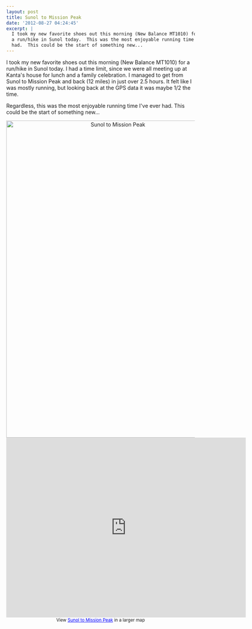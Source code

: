 ```yaml
---
layout: post
title: Sunol to Mission Peak
date: '2012-08-27 04:24:45'
excerpt: |
  I took my new favorite shoes out this morning (New Balance MT1010) for
  a run/hike in Sunol today.  This was the most enjoyable running time I've ever
  had.  This could be the start of something new...
---
```

I took my new favorite shoes out this morning (New Balance MT1010) for a run/hike in Sunol today.  I had a time limit, since we were all meeting up at Kanta's house for lunch and a family celebration.  I managed to get from Sunol to Mission Peak and back (12 miles) in just over 2.5 hours.  It felt like I was mostly running, but looking back at the GPS data it was maybe 1/2 the time.  

Regardless, this was the most enjoyable running time I've ever had.  This could be the start of something new...

<div style="text-align: center;">
<a href="http://www.flickr.com/photos/thenobot/7869908498/" title="Sunol to Mission Peak by thenobot, on Flickr"><img src="https://farm9.staticflickr.com/8308/7869908498_888f11cfb3_o.png" width="581" height="846" alt="Sunol to Mission Peak"></a>

<iframe width="640" height="480" frameborder="0" scrolling="no" marginheight="0" marginwidth="0" src="https://maps.google.com/maps/ms?msa=0&amp;msid=204175310944031498999.0004c837b6528ffd0f016&amp;ie=UTF8&amp;t=p&amp;ll=37.514628,-121.857262&amp;spn=0.032679,0.054932&amp;z=14&amp;output=embed"></iframe><br /><small>View <a href="https://maps.google.com/maps/ms?msa=0&amp;msid=204175310944031498999.0004c837b6528ffd0f016&amp;ie=UTF8&amp;t=p&amp;ll=37.514628,-121.857262&amp;spn=0.032679,0.054932&amp;z=14&amp;source=embed" style="color:#0000FF;text-align:left">Sunol to Mission Peak</a> in a larger map</small>
</div>
